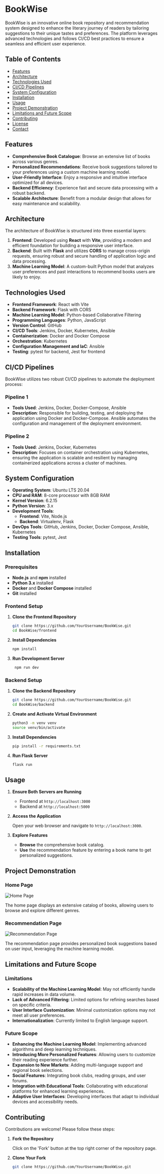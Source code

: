 # BookWise

BookWise is an innovative online book repository and recommendation system designed to enhance the literary journey of readers by tailoring suggestions to their unique tastes and preferences. The platform leverages advanced technologies and follows CI/CD best practices to ensure a seamless and efficient user experience.

## Table of Contents

- [Features](#features)
- [Architecture](#architecture)
- [Technologies Used](#technologies-used)
- [CI/CD Pipelines](#cicd-pipelines)
- [System Configuration](#system-configuration)
- [Installation](#installation)
- [Usage](#usage)
- [Project Demonstration](#project-demonstration)
- [Limitations and Future Scope](#limitations-and-future-scope)
- [Contributing](#contributing)
- [License](#license)
- [Contact](#contact)

## Features

- **Comprehensive Book Catalogue**: Browse an extensive list of books across various genres.
- **Personalized Recommendations**: Receive book suggestions tailored to your preferences using a custom machine learning model.
- **User-Friendly Interface**: Enjoy a responsive and intuitive interface optimized for all devices.
- **Backend Efficiency**: Experience fast and secure data processing with a robust backend.
- **Scalable Architecture**: Benefit from a modular design that allows for easy maintenance and scalability.

## Architecture

The architecture of BookWise is structured into three essential layers:

1. **Frontend**: Developed using **React** with **Vite**, providing a modern and efficient foundation for building a responsive user interface.
2. **Backend**: Built with **Flask** and utilizes **CORS** to manage cross-origin requests, ensuring robust and secure handling of application logic and data processing.
3. **Machine Learning Model**: A custom-built Python model that analyzes user preferences and past interactions to recommend books users are likely to enjoy.

## Technologies Used

- **Frontend Framework**: React with Vite
- **Backend Framework**: Flask with CORS
- **Machine Learning Model**: Python-based Collaborative Filtering
- **Programming Languages**: Python, JavaScript
- **Version Control**: GitHub
- **CI/CD Tools**: Jenkins, Docker, Kubernetes, Ansible
- **Containerization**: Docker and Docker Compose
- **Orchestration**: Kubernetes
- **Configuration Management and IaC**: Ansible
- **Testing**: pytest for backend, Jest for frontend

## CI/CD Pipelines

BookWise utilizes two robust CI/CD pipelines to automate the deployment process:

### Pipeline 1

- **Tools Used**: Jenkins, Docker, Docker-Compose, Ansible
- **Description**: Responsible for building, testing, and deploying the application using Docker and Docker-Compose. Ansible automates the configuration and management of the deployment environment.

### Pipeline 2

- **Tools Used**: Jenkins, Docker, Kubernetes
- **Description**: Focuses on container orchestration using Kubernetes, ensuring the application is scalable and resilient by managing containerized applications across a cluster of machines.

## System Configuration

- **Operating System**: Ubuntu LTS 20.04
- **CPU and RAM**: 8-core processor with 8GB RAM
- **Kernel Version**: 6.2.15
- **Python Version**: 3.x
- **Development Tools**:
  - **Frontend**: Vite, Node.js
  - **Backend**: Virtualenv, Flask
- **DevOps Tools**: GitHub, Jenkins, Docker, Docker Compose, Ansible, Kubernetes
- **Testing Tools**: pytest, Jest

## Installation

### Prerequisites

- **Node.js** and **npm** installed
- **Python 3.x** installed
- **Docker** and **Docker Compose** installed
- **Git** installed

### Frontend Setup

1. **Clone the Frontend Repository**

   ```bash
   git clone https://github.com/YourUsername/BookWise.git
   cd BookWise/frontend
2. **Install Dependencies**

    ```bash
    npm install

3. **Run Development Server**

   ```bash
    npm run dev

### Backend Setup

1. **Clone the Backend Repository**

    ```bash
    git clone https://github.com/YourUsername/BookWise.git
    cd BookWise/backend

2. **Create and Activate Virtual Environment**

    ```bash
    python3 -m venv venv
    source venv/bin/activate

3. **Install Dependencies**

    ```bash
    pip install -r requirements.txt

4. **Run Flask Server**

    ```bash
    flask run

## Usage

1. **Ensure Both Servers are Running**
   - Frontend at `http://localhost:3000`
   - Backend at `http://localhost:5000`

2. **Access the Application**

   Open your web browser and navigate to `http://localhost:3000`.

3. **Explore Features**
   - **Browse** the comprehensive book catalog.
   - **Use** the recommendation feature by entering a book name to get personalized suggestions.

## Project Demonstration

### Home Page

![Home Page](screenshots/home_page.png)

The home page displays an extensive catalog of books, allowing users to browse and explore different genres.

### Recommendation Page

![Recommendation Page](screenshots/recommendation_page.png)

The recommendation page provides personalized book suggestions based on user input, leveraging the machine learning model.

## Limitations and Future Scope

### Limitations

- **Scalability of the Machine Learning Model**: May not efficiently handle rapid increases in data volume.
- **Lack of Advanced Filtering**: Limited options for refining searches based on specific criteria.
- **User Interface Customization**: Minimal customization options may not meet all user preferences.
- **Internationalization**: Currently limited to English language support.

### Future Scope

- **Enhancing the Machine Learning Model**: Implementing advanced algorithms and deep learning techniques.
- **Introducing More Personalized Features**: Allowing users to customize their reading experience further.
- **Expansion to New Markets**: Adding multi-language support and regional book selections.
- **Social Features**: Integrating book clubs, reading groups, and user forums.
- **Integration with Educational Tools**: Collaborating with educational platforms for enhanced learning experiences.
- **Adaptive User Interfaces**: Developing interfaces that adapt to individual devices and accessibility needs.

## Contributing

Contributions are welcome! Please follow these steps:

1. **Fork the Repository**

   Click on the 'Fork' button at the top right corner of the repository page.

2. **Clone Your Fork**

   ```bash
   git clone https://github.com/YourUsername/BookWise.git

